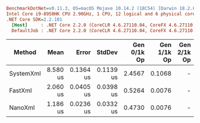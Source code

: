 ``` ini

BenchmarkDotNet=v0.11.3, OS=macOS Mojave 10.14.2 (18C54) [Darwin 18.2.0]
Intel Core i9-8950HK CPU 2.90GHz, 1 CPU, 12 logical and 6 physical cores
.NET Core SDK=2.2.101
  [Host]     : .NET Core 2.2.0 (CoreCLR 4.6.27110.04, CoreFX 4.6.27110.04), 64bit RyuJIT
  DefaultJob : .NET Core 2.2.0 (CoreCLR 4.6.27110.04, CoreFX 4.6.27110.04), 64bit RyuJIT


```
|    Method |     Mean |     Error |    StdDev | Gen 0/1k Op | Gen 1/1k Op | Gen 2/1k Op | Allocated Memory/Op |
|---------- |---------:|----------:|----------:|------------:|------------:|------------:|--------------------:|
| SystemXml | 8.580 us | 0.1364 us | 0.1139 us |      2.4567 |      0.1068 |           - |            15.19 KB |
|   FastXml | 2.060 us | 0.0405 us | 0.0398 us |      0.5264 |      0.0076 |           - |             3.23 KB |
|   NanoXml | 1.186 us | 0.0236 us | 0.0332 us |      0.4730 |      0.0076 |           - |             2.91 KB |
